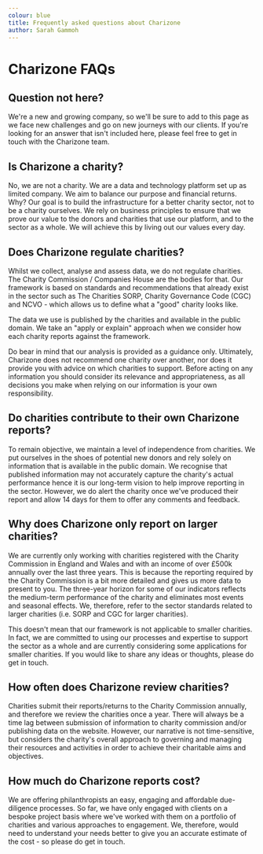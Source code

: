 ```yaml
---
colour: blue
title: Frequently asked questions about Charizone
author: Sarah Gammoh
---
```


# Charizone FAQs

## Question not here?

We're a new and growing company, so we'll be sure to add to this page as we face new challenges and go on new journeys with our clients. If you're looking for an answer that isn't included here, please feel free to get in touch with the Charizone team.

## Is Charizone a charity?

No, we are not a charity. We are a data and technology platform set up as limited company. We aim to balance our purpose and financial returns. Why? Our goal is to build the infrastructure for a better charity sector, not to be a charity ourselves. We rely on business principles to ensure that we prove our value to the donors and charities that use our platform, and to the sector as a whole. We will achieve this by living out our values every day.

## Does Charizone regulate charities?

Whilst we collect, analyse and assess data, we do not regulate charities. The Charity Commission / Companies House are the bodies for that. Our framework is based on standards and recommendations that already exist in the sector such as The Charities SORP, Charity Governance Code (CGC) and NCVO - which allows us to define what a "good" charity looks like.

The data we use is published by the charities and available in the public domain. We take an "apply or explain" approach when we consider how each charity reports against the framework.

Do bear in mind that our analysis is provided as a guidance only. Ultimately, Charizone does not recommend one charity over another, nor does it provide you with advice on which charities to support. Before acting on any information you should consider its relevance and appropriateness, as all decisions you make when relying on our information is your own responsibility.

## Do charities contribute to their own Charizone reports?

To remain objective, we maintain a level of independence from charities. We put ourselves in the shoes of potential new donors and rely solely on information that is available in the public domain. We recognise that published information may not accurately capture the charity's actual performance hence it is our long-term vision to help improve reporting in the sector. However, we do alert the charity once we've produced their report and allow 14 days for them to offer any comments and feedback.

## Why does Charizone only report on larger charities?

We are currently only working with charities registered with the Charity Commission in England and Wales and with an income of over &pound;500k annually over the last three years. This is because the reporting required by the Charity Commission is a bit more detailed and gives us more data to present to you. The three-year horizon for some of our indicators reflects the medium-term performance of the charity and eliminates most events and seasonal effects. We, therefore, refer to the sector standards related to larger charities (i.e. SORP and CGC for larger charities).

This doesn't mean that our framework is not applicable to smaller charities. In fact, we are committed to using our processes and expertise to support the sector as a whole and are currently considering some applications for smaller charities. If you would like to share any ideas or thoughts, please do get in touch.

## How often does Charizone review charities?

Charities submit their reports/returns to the Charity Commission annually, and therefore we review the charities once a year. There will always be a time lag between submission of information to charity commission and/or publishing data on the website. However, our narrative is not time-sensitive, but considers the charity's overall approach to governing and managing their resources and activities in order to achieve their charitable aims and objectives.

## How much do Charizone reports cost?

We are offering philanthropists an easy, engaging and affordable due-diligence processes. So far, we have only engaged with clients on a bespoke project basis where we've worked with them on a portfolio of charities and various approaches to engagement. We, therefore, would need to understand your needs better to give you an accurate estimate of the cost - so please do get in touch.
